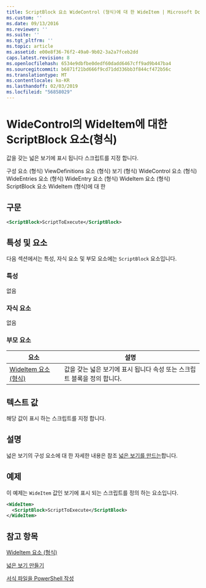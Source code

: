 ```yaml
---
title: ScriptBlock 요소 WideControl (형식)에 대 한 WideItem | Microsoft Docs
ms.custom: ''
ms.date: 09/13/2016
ms.reviewer: ''
ms.suite: ''
ms.tgt_pltfrm: ''
ms.topic: article
ms.assetid: e00e8f36-76f2-49a0-9b02-3a2a7fceb2dd
caps.latest.revision: 8
ms.openlocfilehash: 6534e9dbfbe0dedf60dadd6467cff9ad9b447ba4
ms.sourcegitcommit: b6871f21bd666f9cd71dd336bb3f844cf472b56c
ms.translationtype: MT
ms.contentlocale: ko-KR
ms.lasthandoff: 02/03/2019
ms.locfileid: "56858029"
---
```

# <a name="scriptblock-element-for-wideitem-for-widecontrol-format"></a>WideControl의 WideItem에 대한 ScriptBlock 요소(형식)

값을 갖는 넓은 보기에 표시 됩니다 스크립트를 지정 합니다.

구성 요소 (형식) ViewDefinitions 요소 (형식) 보기 (형식) WideControl 요소 (형식) WideEntries 요소 (형식) WideEntry 요소 (형식) WideItem 요소 (형식) ScriptBlock 요소 WideItem (형식)에 대 한

## <a name="syntax"></a>구문

```xml
<ScriptBlock>ScriptToExecute</ScriptBlock>
```

## <a name="attributes-and-elements"></a>특성 및 요소

다음 섹션에서는 특성, 자식 요소 및 부모 요소에는 `ScriptBlock` 요소입니다.

### <a name="attributes"></a>특성

없음

### <a name="child-elements"></a>자식 요소

없음

### <a name="parent-elements"></a>부모 요소

|요소|설명|
|-------------|-----------------|
|[WideItem 요소 (형식)](./wideitem-element-for-widecontrol-format.md)|값을 갖는 넓은 보기에 표시 됩니다 속성 또는 스크립트 블록을 정의 합니다.|

## <a name="text-value"></a>텍스트 값

해당 값이 표시 하는 스크립트를 지정 합니다.

## <a name="remarks"></a>설명

넓은 보기의 구성 요소에 대 한 자세한 내용은 참조 [넓은 보기를 만드는](./creating-a-wide-view.md)합니다.

## <a name="example"></a>예제

이 예제는 `WideItem` 값인 보기에 표시 되는 스크립트를 정의 하는 요소입니다.

```xml
<WideItem>
  <ScriptBlock>ScriptToExecute</ScriptBlock>
</WideItem>
```

## <a name="see-also"></a>참고 항목

[WideItem 요소 (형식)](./wideitem-element-for-widecontrol-format.md)

[넓은 보기 만들기](./creating-a-wide-view.md)

[서식 파일을 PowerShell 작성](./writing-a-powershell-formatting-file.md)

